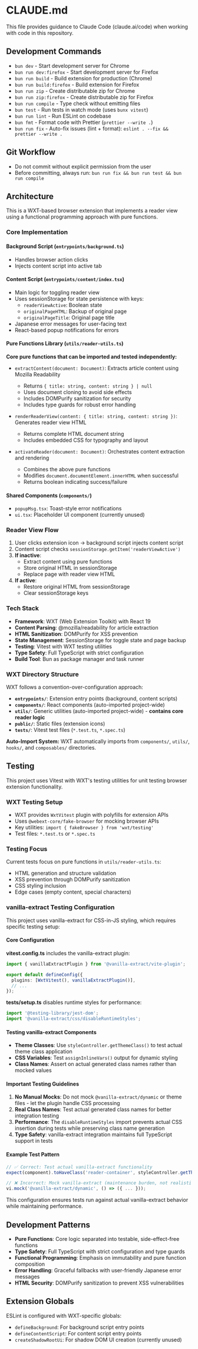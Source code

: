 # CLAUDE.md

This file provides guidance to Claude Code (claude.ai/code) when working with code in this repository.

## Development Commands

- `bun dev` - Start development server for Chrome
- `bun run dev:firefox` - Start development server for Firefox
- `bun run build` - Build extension for production (Chrome)
- `bun run build:firefox` - Build extension for Firefox
- `bun run zip` - Create distributable zip for Chrome
- `bun run zip:firefox` - Create distributable zip for Firefox
- `bun run compile` - Type check without emitting files
- `bun test` - Run tests in watch mode (uses `bunx vitest`)
- `bun run lint` - Run ESLint on codebase
- `bun fmt` - Format code with Prettier (`prettier --write .`)
- `bun run fix` - Auto-fix issues (lint + format): `eslint . --fix && prettier --write .`

## Git Workflow

- Do not commit without explicit permission from the user
- Before committing, always run: `bun run fix && bun run test && bun run compile`

## Architecture

This is a WXT-based browser extension that implements a reader view using a functional programming approach with pure functions.

### Core Implementation

#### Background Script (`entrypoints/background.ts`)

- Handles browser action clicks
- Injects content script into active tab

#### Content Script (`entrypoints/content/index.tsx`)

- Main logic for toggling reader view
- Uses sessionStorage for state persistence with keys:
  - `readerViewActive`: Boolean state
  - `originalPageHTML`: Backup of original page
  - `originalPageTitle`: Original page title
- Japanese error messages for user-facing text
- React-based popup notifications for errors

#### Pure Functions Library (`utils/reader-utils.ts`)

**Core pure functions that can be imported and tested independently:**

- `extractContent(document: Document)`: Extracts article content using Mozilla Readability

  - Returns `{ title: string, content: string } | null`
  - Uses document cloning to avoid side effects
  - Includes DOMPurify sanitization for security
  - Includes type guards for robust error handling

- `renderReaderView(content: { title: string, content: string })`: Generates reader view HTML

  - Returns complete HTML document string
  - Includes embedded CSS for typography and layout

- `activateReader(document: Document)`: Orchestrates content extraction and rendering
  - Combines the above pure functions
  - Modifies `document.documentElement.innerHTML` when successful
  - Returns boolean indicating success/failure

#### Shared Components (`components/`)

- `popupMsg.tsx`: Toast-style error notifications
- `ui.tsx`: Placeholder UI component (currently unused)

### Reader View Flow

1. User clicks extension icon → background script injects content script
2. Content script checks `sessionStorage.getItem('readerViewActive')`
3. **If inactive**:
   - Extract content using pure functions
   - Store original HTML in sessionStorage
   - Replace page with reader view HTML
4. **If active**:
   - Restore original HTML from sessionStorage
   - Clear sessionStorage keys

### Tech Stack

- **Framework**: WXT (Web Extension Toolkit) with React 19
- **Content Parsing**: @mozilla/readability for article extraction
- **HTML Sanitization**: DOMPurify for XSS prevention
- **State Management**: SessionStorage for toggle state and page backup
- **Testing**: Vitest with WXT testing utilities
- **Type Safety**: Full TypeScript with strict configuration
- **Build Tool**: Bun as package manager and task runner

### WXT Directory Structure

WXT follows a convention-over-configuration approach:

- **`entrypoints/`**: Extension entry points (background, content scripts)
- **`components/`**: React components (auto-imported project-wide)
- **`utils/`**: Generic utilities (auto-imported project-wide) - **contains core reader logic**
- **`public/`**: Static files (extension icons)
- **`tests/`**: Vitest test files (`*.test.ts`, `*.spec.ts`)

**Auto-Import System:**
WXT automatically imports from `components/`, `utils/`, `hooks/`, and `composables/` directories.

## Testing

This project uses Vitest with WXT's testing utilities for unit testing browser extension functionality.

### WXT Testing Setup

- WXT provides `WxtVitest` plugin with polyfills for extension APIs
- Uses `@webext-core/fake-browser` for mocking browser APIs
- Key utilities: `import { fakeBrowser } from 'wxt/testing'`
- Test files: `*.test.ts` or `*.spec.ts`

### Testing Focus

Current tests focus on pure functions in `utils/reader-utils.ts`:

- HTML generation and structure validation
- XSS prevention through DOMPurify sanitization
- CSS styling inclusion
- Edge cases (empty content, special characters)

### vanilla-extract Testing Configuration

This project uses vanilla-extract for CSS-in-JS styling, which requires specific testing setup:

#### Core Configuration

**vitest.config.ts** includes the vanilla-extract plugin:

```typescript
import { vanillaExtractPlugin } from '@vanilla-extract/vite-plugin';

export default defineConfig({
  plugins: [WxtVitest(), vanillaExtractPlugin()],
  // ...
});
```

**tests/setup.ts** disables runtime styles for performance:

```typescript
import '@testing-library/jest-dom';
import '@vanilla-extract/css/disableRuntimeStyles';
```

#### Testing vanilla-extract Components

- **Theme Classes**: Use `styleController.getThemeClass()` to test actual theme class application
- **CSS Variables**: Test `assignInlineVars()` output for dynamic styling
- **Class Names**: Assert on actual generated class names rather than mocked values

#### Important Testing Guidelines

1. **No Manual Mocks**: Do not mock `@vanilla-extract/dynamic` or theme files - let the plugin handle CSS processing
2. **Real Class Names**: Test actual generated class names for better integration testing
3. **Performance**: The `disableRuntimeStyles` import prevents actual CSS insertion during tests while preserving class name generation
4. **Type Safety**: vanilla-extract integration maintains full TypeScript support in tests

#### Example Test Pattern

```typescript
// ✅ Correct: Test actual vanilla-extract functionality
expect(component).toHaveClass('reader-container', styleController.getThemeClass());

// ❌ Incorrect: Mock vanilla-extract (maintenance burden, not realistic)
vi.mock('@vanilla-extract/dynamic', () => ({ ... }));
```

This configuration ensures tests run against actual vanilla-extract behavior while maintaining performance.

## Development Patterns

- **Pure Functions**: Core logic separated into testable, side-effect-free functions
- **Type Safety**: Full TypeScript with strict configuration and type guards
- **Functional Programming**: Emphasis on immutability and pure function composition
- **Error Handling**: Graceful fallbacks with user-friendly Japanese error messages
- **HTML Security**: DOMPurify sanitization to prevent XSS vulnerabilities

## Extension Globals

ESLint is configured with WXT-specific globals:

- `defineBackground`: For background script entry points
- `defineContentScript`: For content script entry points
- `createShadowRootUi`: For shadow DOM UI creation (currently unused)
